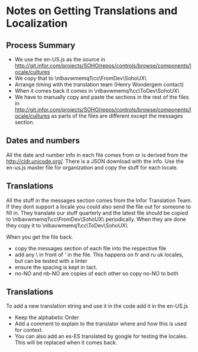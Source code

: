 # Notes on Getting Translations and Localization

## Process Summary

- We use the en-US.js as the source in http://git.infor.com/projects/SOHO/repos/controls/browse/components/locale/cultures
- We copy that to \\nlbavwmemq1\cc\FromDev\SohoUX\
- Arrange timing with the translation team (Henry Wondergem contact)
- When it comes back it comes in \\nlbavwmemq1\cc\ToDev\SohoUX\
- We have to manually copy and paste the sections in the rest of the files in http://git.infor.com/projects/SOHO/repos/controls/browse/components/locale/cultures as parts of the files are different except the messages section.

## Dates and numbers

All the date and number info in each file comes from or is derived from the http://cldr.unicode.org/.
There is a JSON download with the info. Use the en-us.js master file for organization and copy the stuff for each locale.

## Translations

All the stuff in the messages section comes from the Infor Translation Team. If they dont support a locale you could also send the file out for someone to fill in.
They translate our stuff quarterly and the latest file should be copied to  \\nlbavwmemq1\cc\FromDev\SohoUX\  periodically. When they are done they copy it to \\nlbavwmemq1\cc\ToDev\SohoUX\

When you get the file back.

- copy the messages section of each file into the respective file
- add any \ in front of ' in the file. This happens on fr and ru uk locales, but can be tested with a linter
- ensure the spacing is kept in tact.
- no-NO and nb-NO are copies of each other so copy no-NO to both

## Translations

To add a new translation string and use it in the code add it in the en-US.js

- Keep the alphabetic Order
- Add a comment to explain to the translator where and how this is used for context.
- You can also add an es-ES translated by google for testing the locales. This will be replaced when it comes back.
